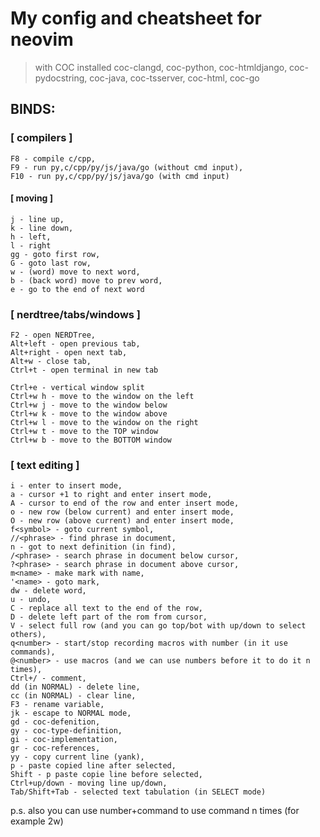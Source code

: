 # My config and cheatsheet for neovim
>with COC installed coc-clangd, coc-python, coc-htmldjango, coc-pydocstring, coc-java, coc-tsserver, coc-html, coc-go

## BINDS:
### [ compilers ] 
```
F8 - compile c/cpp,
F9 - run py,c/cpp/py/js/java/go (without cmd input), 
F10 - run py,c/cpp/py/js/java/go (with cmd input)
````
#### [ moving ] 
```
j - line up, 
k - line down, 
h - left, 
l - right
gg - goto first row,
G - goto last row,
w - (word) move to next word,
b - (back word) move to prev word,
e - go to the end of next word
```
### [ nerdtree/tabs/windows ] 
```
F2 - open NERDTree,
Alt+left - open previous tab,
Alt+right - open next tab,
Alt+w - close tab,
Ctrl+t - open terminal in new tab

Ctrl+e - vertical window split
Ctrl+w h - move to the window on the left
Ctrl+w j - move to the window below
Ctrl+w k - move to the window above
Ctrl+w l - move to the window on the right
Ctrl+w t - move to the TOP window
Ctrl+w b - move to the BOTTOM window
```
### [ text editing ]
```
i - enter to insert mode,
a - cursor +1 to right and enter insert mode,
A - cursor to end of the row and enter insert mode,
o - new row (below current) and enter insert mode,
O - new row (above current) and enter insert mode,
f<symbol> - goto current symbol,
//<phrase> - find phrase in document,
n - got to next definition (in find),
/<phrase> - search phrase in document below cursor,
?<phrase> - search phrase in document above cursor,
m<name> - make mark with name,
'<name> - goto mark,
dw - delete word,
u - undo,
C - replace all text to the end of the row,
D - delete left part of the rom from cursor,
V - select full row (and you can go top/bot with up/down to select others),
q<number> - start/stop recording macros with number (in it use commands),
@<number> - use macros (and we can use numbers before it to do it n times),
Ctrl+/ - comment,
dd (in NORMAL) - delete line,
cc (in NORMAL) - clear line,
F3 - rename variable,
jk - escape to NORMAL mode,
gd - coc-defenition,
gy - coc-type-definition,
gi - coc-implementation,
gr - coc-references,
yy - copy current line (yank),
p - paste copied line after selected,
Shift - p paste copie line before selected,
Ctrl+up/down - moving line up/down,
Tab/Shift+Tab - selected text tabulation (in SELECT mode)
```
p.s.
also you can use number+command to use command n times
(for example 2w)

